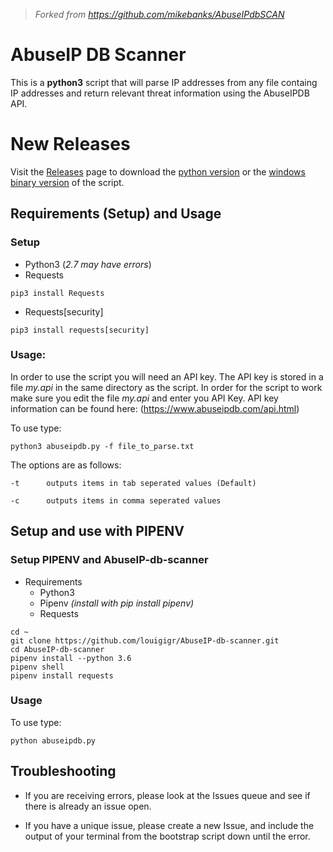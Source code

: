 >_Forked from https://github.com/mikebanks/AbuseIPdbSCAN_

# AbuseIP DB Scanner

This is a **python3** script that will parse IP addresses from any file containg IP addresses and return relevant threat information using the AbuseIPDB API.

# New Releases

Visit the [Releases](https://github.com/louigigr/AbuseIP-db-scanner/releases) page to download the [python version](https://github.com/louigigr/AbuseIP-db-scanner/releases/download/v1.0-beta.4/abuseipdb-all.zip) or the [windows binary version](https://github.com/louigigr/AbuseIP-db-scanner/releases/download/v1.0-beta.4/abuseipdb-win.zip) of the script.

## Requirements (Setup) and Usage

### Setup

- Python3 (_2.7 may have errors_)
- Requests
```
pip3 install Requests
```
- Requests[security]
```
pip3 install requests[security]
```

### Usage:

In order to use the script you will need an API key. The API key is stored in a file _my.api_ in the same directory as the script. In order for the script to work make sure you edit the file _my.api_ and enter you API Key. API key information can be found here: (https://www.abuseipdb.com/api.html)

To use type:

```
python3 abuseipdb.py -f file_to_parse.txt
```

 The options are as follows:

```
-t      outputs items in tab seperated values (Default)

-c      outputs items in comma seperated values
```


## Setup and use with PIPENV

### Setup PIPENV and AbuseIP-db-scanner

* Requirements
  * Python3
  * Pipenv _(install with pip install pipenv)_
  * Requests

```
cd ~
git clone https://github.com/louigigr/AbuseIP-db-scanner.git
cd AbuseIP-db-scanner
pipenv install --python 3.6
pipenv shell
pipenv install requests
```

### Usage

To use type:

```
python abuseipdb.py
```

## Troubleshooting

- If you are receiving errors, please look at the Issues queue and see if there is already an issue open.

- If you have a unique issue, please create a new Issue, and include the output of your terminal from the bootstrap script down until the error.


